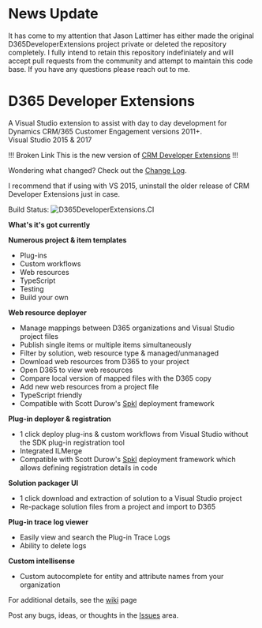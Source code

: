 # News Update
It has come to my attention that Jason Lattimer has either made the original D365DeveloperExtensions project private or deleted the repository completely. I fully intend to retain this repository indefiniately and will accept pull requests from the community and attempt to maintain this code base. If you have any questions please reach out to me.

# D365 Developer Extensions
A Visual Studio extension to assist with day to day development for Dynamics CRM/365 Customer Engagement versions 2011+.  
Visual Studio 2015 & 2017

!!! Broken Link
This is the new version of [CRM Developer Extensions](https://marketplace.visualstudio.com/items?itemName=JLattimer.DynamicsCRMDeveloperExtensions)
!!!

Wondering what changed? Check out the [Change Log](https://github.com/tsharp/D365DeveloperExtensions/wiki/0.-Change-Log).

I recommend that if using with VS 2015, uninstall the older release of CRM Developer Extensions just in case.  

Build Status: ![D365DeveloperExtensions.CI](https://github.com/tsharp/D365DeveloperExtensions/workflows/D365DeveloperExtensions.CI/badge.svg)

**What's it's got currently**  

**Numerous project & item templates**
- Plug-ins
- Custom workflows
- Web resources
- TypeScript
- Testing
- Build your own

**Web resource deployer**
- Manage mappings between D365 organizations and Visual Studio project files   
- Publish single items or multiple items simultaneously
- Filter by solution, web resource type & managed/unmanaged
- Download web resources from D365 to your project
- Open D365 to view web resources
- Compare local version of mapped files with the D365 copy
- Add new web resources from a project file
- TypeScript friendly
- Compatible with Scott Durow's [Spkl](https://github.com/scottdurow/SparkleXrm/wiki/spkl) deployment framework

**Plug-in deployer & registration**  
- 1 click deploy plug-ins & custom workflows from Visual Studio without the SDK plug-in registration tool
- Integrated ILMerge
- Compatible with Scott Durow's [Spkl](https://github.com/scottdurow/SparkleXrm/wiki/spkl) deployment framework which allows defining registration details in code

**Solution packager UI**
- 1 click download and extraction of solution to a Visual Studio project
- Re-package solution files from a project and import to D365 

**Plug-in trace log viewer**
- Easily view and search the Plug-in Trace Logs
- Ability to delete logs

**Custom intellisense**
- Custom autocomplete for entity and attribute names from your organization

For additional details, see the [wiki](https://github.com/jlattimer/D365DeveloperExtensions/wiki) page

Post any bugs, ideas, or thoughts in the [Issues](https://github.com/jlattimer/D365DeveloperExtensions/issues) area.
